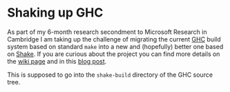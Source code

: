 Shaking up GHC
==============

As part of my 6-month research secondment to Microsoft Research in Cambridge I am taking up the challenge of migrating the current [GHC](https://en.wikipedia.org/wiki/Glasgow_Haskell_Compiler) build system based on standard `make` into a new and (hopefully) better one based on [Shake](https://github.com/ndmitchell/shake/blob/master/README.md). If you are curious about the project you can find more details on the [wiki page](https://ghc.haskell.org/trac/ghc/wiki/Building/Shake) and in this [blog post](https://blogs.ncl.ac.uk/andreymokhov/shaking-up-ghc/).

This is supposed to go into the `shake-build` directory of the GHC source tree.
